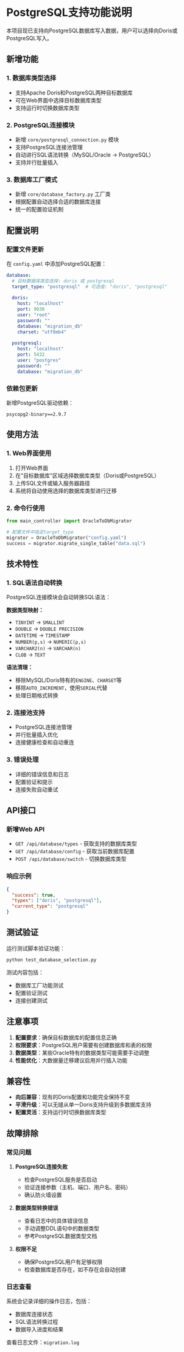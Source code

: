 # PostgreSQL支持功能说明

本项目现已支持向PostgreSQL数据库写入数据，用户可以选择向Doris或PostgreSQL写入。

## 新增功能

### 1. 数据库类型选择
- 支持Apache Doris和PostgreSQL两种目标数据库
- 可在Web界面中选择目标数据库类型
- 支持运行时切换数据库类型

### 2. PostgreSQL连接模块
- 新增 `core/postgresql_connection.py` 模块
- 支持PostgreSQL连接池管理
- 自动进行SQL语法转换（MySQL/Oracle → PostgreSQL）
- 支持并行批量插入

### 3. 数据库工厂模式
- 新增 `core/database_factory.py` 工厂类
- 根据配置自动选择合适的数据库连接
- 统一的配置验证机制

## 配置说明

### 配置文件更新
在 `config.yaml` 中添加PostgreSQL配置：

```yaml
database:
  # 目标数据库类型选择: doris 或 postgresql
  target_type: "postgresql"  # 可选值: "doris", "postgresql"
  
  doris:
    host: "localhost"
    port: 9030
    user: "root"
    password: ""
    database: "migration_db"
    charset: "utf8mb4"
  
  postgresql:
    host: "localhost"
    port: 5432
    user: "postgres"
    password: ""
    database: "migration_db"
```

### 依赖包更新
新增PostgreSQL驱动依赖：
```
psycopg2-binary==2.9.7
```

## 使用方法

### 1. Web界面使用
1. 打开Web界面
2. 在"目标数据库"区域选择数据库类型（Doris或PostgreSQL）
3. 上传SQL文件或输入服务器路径
4. 系统将自动使用选择的数据库类型进行迁移

### 2. 命令行使用
```python
from main_controller import OracleToDbMigrator

# 配置文件中指定target_type
migrator = OracleToDbMigrator("config.yaml")
success = migrator.migrate_single_table("data.sql")
```

## 技术特性

### 1. SQL语法自动转换
PostgreSQL连接模块会自动转换SQL语法：

**数据类型映射：**
- `TINYINT` → `SMALLINT`
- `DOUBLE` → `DOUBLE PRECISION`
- `DATETIME` → `TIMESTAMP`
- `NUMBER(p,s)` → `NUMERIC(p,s)`
- `VARCHAR2(n)` → `VARCHAR(n)`
- `CLOB` → `TEXT`

**语法清理：**
- 移除MySQL/Doris特有的`ENGINE`、`CHARSET`等
- 移除`AUTO_INCREMENT`，使用`SERIAL`代替
- 处理日期格式转换

### 2. 连接池支持
- PostgreSQL连接池管理
- 并行批量插入优化
- 连接健康检查和自动重连

### 3. 错误处理
- 详细的错误信息和日志
- 配置验证和提示
- 连接失败自动重试

## API接口

### 新增Web API
- `GET /api/database/types` - 获取支持的数据库类型
- `GET /api/database/config` - 获取当前数据库配置
- `POST /api/database/switch` - 切换数据库类型

### 响应示例
```json
{
  "success": true,
  "types": ["doris", "postgresql"],
  "current_type": "postgresql"
}
```

## 测试验证

运行测试脚本验证功能：
```bash
python test_database_selection.py
```

测试内容包括：
- 数据库工厂功能测试
- 配置验证测试
- 连接创建测试

## 注意事项

1. **配置要求**：确保目标数据库的配置信息正确
2. **权限要求**：PostgreSQL用户需要有创建数据库和表的权限
3. **数据类型**：某些Oracle特有的数据类型可能需要手动调整
4. **性能优化**：大数据量迁移建议启用并行插入功能

## 兼容性

- **向后兼容**：现有的Doris配置和功能完全保持不变
- **平滑升级**：可以无缝从单一Doris支持升级到多数据库支持
- **配置灵活**：支持运行时切换数据库类型

## 故障排除

### 常见问题

1. **PostgreSQL连接失败**
   - 检查PostgreSQL服务是否启动
   - 验证连接参数（主机、端口、用户名、密码）
   - 确认防火墙设置

2. **数据类型转换错误**
   - 查看日志中的具体错误信息
   - 手动调整DDL语句中的数据类型
   - 参考PostgreSQL数据类型文档

3. **权限不足**
   - 确保PostgreSQL用户有足够权限
   - 检查数据库是否存在，如不存在会自动创建

### 日志查看
系统会记录详细的操作日志，包括：
- 数据库连接状态
- SQL语法转换过程
- 数据导入进度和结果

查看日志文件：`migration.log`